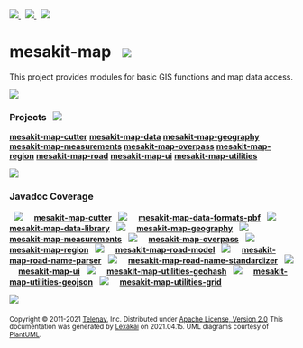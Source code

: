 [//]: # (start-user-text)

<a href="https://www.mesakit.org">
<img src="https://www.kivakit.org/images/web-32.png" srcset="https://www.kivakit.org/images/web-32-2x.png 2x"/>
</a>
&nbsp;
<a href="https://twitter.com/openmesakit">
<img src="https://www.kivakit.org/images/twitter-32.png" srcset="https://www.kivakit.org/images/twitter-32-2x.png 2x"/>
</a>
&nbsp;
<a href="https://mesakit.zulipchat.com">
<img src="https://www.kivakit.org/images/zulip-32.png" srcset="https://www.kivakit.org/images/zulip-32-2x.png 2x"/>
</a>

[//]: # (end-user-text)

# mesakit-map &nbsp;&nbsp;<img src="https://www.kivakit.org/images/map-32.png" srcset="https://www.kivakit.org/images/map-32-2x.png 2x"/>

This project provides modules for basic GIS functions and map data access.

<img src="https://www.kivakit.org/images/horizontal-line-512.png" srcset="https://www.kivakit.org/images/horizontal-line-512-2x.png 2x"/>

[//]: # (start-user-text)



[//]: # (end-user-text)

### Projects &nbsp; <img src="https://www.kivakit.org/images/gears-32.png" srcset="https://www.kivakit.org/images/gears-32-2x.png 2x"/>

[**mesakit-map-cutter**](cutter/README.md)
[**mesakit-map-data**](data/README.md)
[**mesakit-map-geography**](geography/README.md)
[**mesakit-map-measurements**](measurements/README.md)
[**mesakit-map-overpass**](overpass/README.md)
[**mesakit-map-region**](region/README.md)
[**mesakit-map-road**](road/README.md)
[**mesakit-map-ui**](ui/README.md)
[**mesakit-map-utilities**](utilities/README.md)

<img src="https://www.kivakit.org/images/horizontal-line-128.png" srcset="https://www.kivakit.org/images/horizontal-line-128-2x.png 2x"/>

### Javadoc Coverage

&nbsp;  <img src="https://www.kivakit.org/images/meter-30-12.png" srcset="https://www.kivakit.org/images/meter-30-12-2x.png 2x"/> &nbsp; &nbsp; [**mesakit-map-cutter**](cutter/README.md)
&nbsp;  <img src="https://www.kivakit.org/images/meter-40-12.png" srcset="https://www.kivakit.org/images/meter-40-12-2x.png 2x"/> &nbsp; &nbsp; [**mesakit-map-data-formats-pbf**](pbf/README.md)
&nbsp;  <img src="https://www.kivakit.org/images/meter-50-12.png" srcset="https://www.kivakit.org/images/meter-50-12-2x.png 2x"/> &nbsp; &nbsp; [**mesakit-map-data-library**](library/README.md)
&nbsp;  <img src="https://www.kivakit.org/images/meter-40-12.png" srcset="https://www.kivakit.org/images/meter-40-12-2x.png 2x"/> &nbsp; &nbsp; [**mesakit-map-geography**](geography/README.md)
&nbsp;  <img src="https://www.kivakit.org/images/meter-60-12.png" srcset="https://www.kivakit.org/images/meter-60-12-2x.png 2x"/> &nbsp; &nbsp; [**mesakit-map-measurements**](measurements/README.md)
&nbsp;  <img src="https://www.kivakit.org/images/meter-10-12.png" srcset="https://www.kivakit.org/images/meter-10-12-2x.png 2x"/> &nbsp; &nbsp; [**mesakit-map-overpass**](overpass/README.md)
&nbsp;  <img src="https://www.kivakit.org/images/meter-40-12.png" srcset="https://www.kivakit.org/images/meter-40-12-2x.png 2x"/> &nbsp; &nbsp; [**mesakit-map-region**](region/README.md)
&nbsp;  <img src="https://www.kivakit.org/images/meter-40-12.png" srcset="https://www.kivakit.org/images/meter-40-12-2x.png 2x"/> &nbsp; &nbsp; [**mesakit-map-road-model**](model/README.md)
&nbsp;  <img src="https://www.kivakit.org/images/meter-50-12.png" srcset="https://www.kivakit.org/images/meter-50-12-2x.png 2x"/> &nbsp; &nbsp; [**mesakit-map-road-name-parser**](name-parser/README.md)
&nbsp;  <img src="https://www.kivakit.org/images/meter-30-12.png" srcset="https://www.kivakit.org/images/meter-30-12-2x.png 2x"/> &nbsp; &nbsp; [**mesakit-map-road-name-standardizer**](name-standardizer/README.md)
&nbsp;  <img src="https://www.kivakit.org/images/meter-40-12.png" srcset="https://www.kivakit.org/images/meter-40-12-2x.png 2x"/> &nbsp; &nbsp; [**mesakit-map-ui**](ui/README.md)
&nbsp;  <img src="https://www.kivakit.org/images/meter-40-12.png" srcset="https://www.kivakit.org/images/meter-40-12-2x.png 2x"/> &nbsp; &nbsp; [**mesakit-map-utilities-geohash**](geohash/README.md)
&nbsp;  <img src="https://www.kivakit.org/images/meter-30-12.png" srcset="https://www.kivakit.org/images/meter-30-12-2x.png 2x"/> &nbsp; &nbsp; [**mesakit-map-utilities-geojson**](geojson/README.md)
&nbsp;  <img src="https://www.kivakit.org/images/meter-50-12.png" srcset="https://www.kivakit.org/images/meter-50-12-2x.png 2x"/> &nbsp; &nbsp; [**mesakit-map-utilities-grid**](grid/README.md)

[//]: # (start-user-text)



[//]: # (end-user-text)

<img src="https://www.kivakit.org/images/horizontal-line-512.png" srcset="https://www.kivakit.org/images/horizontal-line-512-2x.png 2x"/>

<sub>Copyright &#169; 2011-2021 [Telenav](http://telenav.com), Inc. Distributed under [Apache License, Version 2.0](LICENSE)</sub>
<sub>This documentation was generated by [Lexakai](https://github.com/Telenav/lexakai) on 2021.04.15. UML diagrams courtesy
of [PlantUML](http://plantuml.com).</sub>
